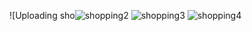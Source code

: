 ![Uploading sho![shopping2](https://user-images.githubusercontent.com/111196660/204844173-de04b796-41a4-46d7-b7eb-caa93501c457.png)
![shopping3](https://user-images.githubusercontent.com/111196660/204844186-c3ef58cc-a1f6-48d0-894f-d5ac78df6f98.png)
![shopping4](https://user-images.githubusercontent.com/111196660/204844193-9fff5149-c536-4102-8e3e-17fe6ca7a92a.png)
